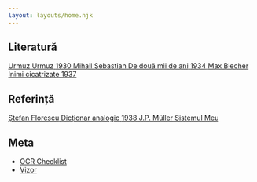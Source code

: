 ```yaml
---
layout: layouts/home.njk
---
```


## Literatură

<div class='book-covers'>
	<a class='book-cover' href='./urmuz/urmuz' style='--bg-color: tomato; --fg-color: black'>	
		<span class='book-author'>Urmuz</span>
		<span class='book-title'>Urmuz</span>
		<span class='book-year'>1930</span>
	</a>
	<a class='book-cover' href='./mihail-sebastian/de-doua-mii-de-ani' style='--bg-color: #23b2a9; --fg-color: black'>	
		<span class='book-author'>Mihail Sebastian</span>
		<span class='book-title'>De două mii de ani</span>
		<span class='book-year'>1934</span>
	</a>
	<a class='book-cover' href='./max-blecher/inimi-cicatrizate' style='--bg-color: #6764ab; --fg-color: white'>	
		<span class='book-author'>Max Blecher</span>
		<span class='book-title'>Inimi cicatrizate</span>
		<span class='book-year'>1937</span>
	</a>
</div>

## Referință

<div class='book-covers'>
	<a class='book-cover' href='./stefan-florescu/dictionar-analogic' style='--bg-color: #ffd700; --fg-color: black'>	
		<span class='book-author'>Ștefan Florescu</span>
		<span class='book-title'>Dicționar analogic</span>
		<span class='book-year'>1938</span>
	</a>
	<a class='book-cover' href='./jp-muller/sistemul-meu' style='--bg-color: #e52220; --fg-color: white'>	
		<span class='book-author'>J.P. Müller</span>
		<span class='book-title'>Sistemul Meu</span>
		<span class='book-year'></span>
	</a>
</div>

## Meta

* [OCR Checklist](../meta/ocr-checklist)
* [Vizor](../tools/vizor)